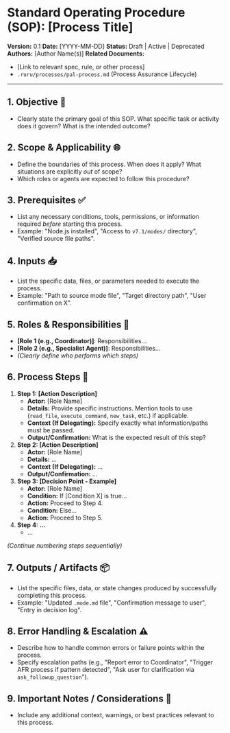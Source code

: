 # Standard Operating Procedure (SOP): [Process Title]

**Version:** 0.1
**Date:** [YYYY-MM-DD]
**Status:** Draft | Active | Deprecated
**Authors:** [Author Name(s)]
**Related Documents:**
*   [Link to relevant spec, rule, or other process]
*   `.ruru/processes/pal-process.md` (Process Assurance Lifecycle)

---

## 1. Objective 🎯

*   Clearly state the primary goal of this SOP. What specific task or activity does it govern? What is the intended outcome?

## 2. Scope & Applicability 🌐

*   Define the boundaries of this process. When does it apply? What situations are explicitly *out* of scope?
*   Which roles or agents are expected to follow this procedure?

## 3. Prerequisites ✅

*   List any necessary conditions, tools, permissions, or information required *before* starting this process.
*   Example: "Node.js installed", "Access to `v7.1/modes/` directory", "Verified source file paths".

## 4. Inputs 📥

*   List the specific data, files, or parameters needed to execute the process.
*   Example: "Path to source mode file", "Target directory path", "User confirmation on X".

## 5. Roles & Responsibilities 👥

*   **[Role 1 (e.g., Coordinator)]**: Responsibilities...
*   **[Role 2 (e.g., Specialist Agent)]**: Responsibilities...
*   *(Clearly define who performs which steps)*

## 6. Process Steps 🚀

1.  **Step 1: [Action Description]**
    *   **Actor:** [Role Name]
    *   **Details:** Provide specific instructions. Mention tools to use (`read_file`, `execute_command`, `new_task`, etc.) if applicable.
    *   **Context (If Delegating):** Specify exactly what information/paths must be passed.
    *   **Output/Confirmation:** What is the expected result of this step?
2.  **Step 2: [Action Description]**
    *   **Actor:** [Role Name]
    *   **Details:** ...
    *   **Context (If Delegating):** ...
    *   **Output/Confirmation:** ...
3.  **Step 3: [Decision Point - Example]**
    *   **Actor:** [Role Name]
    *   **Condition:** If [Condition X] is true...
    *   **Action:** Proceed to Step 4.
    *   **Condition:** Else...
    *   **Action:** Proceed to Step 5.
4.  **Step 4: ...**
    *   ...

*(Continue numbering steps sequentially)*

## 7. Outputs / Artifacts 📦

*   List the specific files, data, or state changes produced by successfully completing this process.
*   Example: "Updated `.mode.md` file", "Confirmation message to user", "Entry in decision log".

## 8. Error Handling & Escalation ⚠️

*   Describe how to handle common errors or failure points within the process.
*   Specify escalation paths (e.g., "Report error to Coordinator", "Trigger AFR process if pattern detected", "Ask user for clarification via `ask_followup_question`").

## 9. Important Notes / Considerations 🤔

*   Include any additional context, warnings, or best practices relevant to this process.